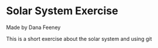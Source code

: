 # Solar System Exercise

Made by Dana Feeney

This is a short exercise about the solar system and using git